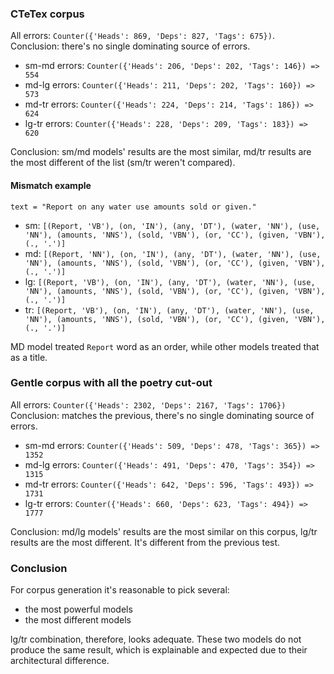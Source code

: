 ### CTeTex corpus

All errors: `Counter({'Heads': 869, 'Deps': 827, 'Tags': 675})`.
Conclusion: there's no single dominating source of errors.

- sm-md errors: `Counter({'Heads': 206, 'Deps': 202, 'Tags': 146}) => 554`
- md-lg errors: `Counter({'Heads': 211, 'Deps': 202, 'Tags': 160}) => 573`
- md-tr errors: `Counter({'Heads': 224, 'Deps': 214, 'Tags': 186}) => 624`
- lg-tr errors: `Counter({'Heads': 228, 'Deps': 209, 'Tags': 183}) => 620`

Conclusion: sm/md models' results are the most similar, md/tr results are the most different of the list (sm/tr weren't compared).

#### Mismatch example

`text = "Report on any water use amounts sold or given."`
- sm: `[(Report, 'VB'), (on, 'IN'), (any, 'DT'), (water, 'NN'), (use, 'NN'), (amounts, 'NNS'), (sold, 'VBN'), (or, 'CC'), (given, 'VBN'), (., '.')]`
- md: `[(Report, 'NN'), (on, 'IN'), (any, 'DT'), (water, 'NN'), (use, 'NN'), (amounts, 'NNS'), (sold, 'VBN'), (or, 'CC'), (given, 'VBN'), (., '.')]`
- lg: `[(Report, 'VB'), (on, 'IN'), (any, 'DT'), (water, 'NN'), (use, 'NN'), (amounts, 'NNS'), (sold, 'VBN'), (or, 'CC'), (given, 'VBN'), (., '.')]`
- tr: `[(Report, 'VB'), (on, 'IN'), (any, 'DT'), (water, 'NN'), (use, 'NN'), (amounts, 'NNS'), (sold, 'VBN'), (or, 'CC'), (given, 'VBN'), (., '.')]`

MD model treated `Report` word as an order, while other models treated that as a title.

### Gentle corpus with all the poetry cut-out

All errors: `Counter({'Heads': 2302, 'Deps': 2167, 'Tags': 1706})`
Conclusion: matches the previous, there's no single dominating source of errors.

- sm-md errors: `Counter({'Heads': 509, 'Deps': 478, 'Tags': 365}) => 1352`
- md-lg errors: `Counter({'Heads': 491, 'Deps': 470, 'Tags': 354}) => 1315`
- md-tr errors: `Counter({'Heads': 642, 'Deps': 596, 'Tags': 493}) => 1731`
- lg-tr errors: `Counter({'Heads': 660, 'Deps': 623, 'Tags': 494}) => 1777`

Conclusion: md/lg models' results are the most similar on this corpus, lg/tr results are the most different.  It's different from the previous test.

### Conclusion

For corpus generation it's reasonable to pick several:
- the most powerful models
- the most different models

lg/tr combination, therefore, looks adequate. These two models do not produce the same result, which is explainable and expected due to their architectural difference.
